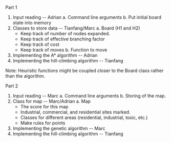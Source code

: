 Part 1
1. Input reading -- Adrian 
  a. Command line arguments
  b. Put initial board state into memory
2. Classes to store data -- Tianfang/Marc
  a. Board (H1 and H2)
    - Keep track of number of nodes expanded.
    - Keep track of effective branching factor
    - Keep track of cost
    - Keep track of moves
  b. Function to move 
3. Implementing the A* algorithm -- Adrian
4. Implementing the hill-climbing algorithm -- Tianfang

Note: Heuristic functions might be coupled closer to the Board class rather than the algorithm.

Part 2
1. Input reading -- Marc
  a. Command line arguments
  b. Storing of the map.
2. Class for map -- Marc/Adrian
  a. Map
    - The score for this map
    - Industrial, commercial, and residential sites marked.  
    - Classes for different areas (residential, industrial, toxic, etc.)
    - Make rules for points
3. Implementing the genetic algorithm  -- Marc
4. Implementing the hill-climbing algorithm  -- Tianfang 

